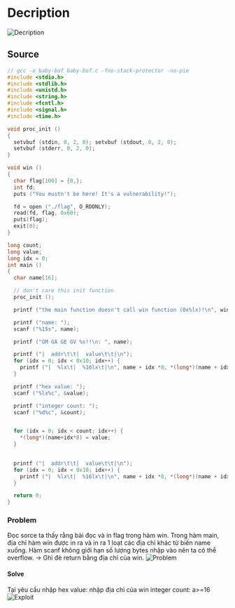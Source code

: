 # Decription
![Decription](/images/2025-07-29_10-06.png "baby-bof")

## Source

```c
// gcc -o baby-bof baby-bof.c -fno-stack-protector -no-pie
#include <stdio.h>
#include <stdlib.h>
#include <unistd.h>
#include <string.h>
#include <fcntl.h>
#include <signal.h>
#include <time.h>

void proc_init ()
{
  setvbuf (stdin, 0, 2, 0); setvbuf (stdout, 0, 2, 0);
  setvbuf (stderr, 0, 2, 0);
}

void win () 
{
  char flag[100] = {0,};
  int fd;
  puts ("You mustn't be here! It's a vulnerability!");

  fd = open ("./flag", O_RDONLY);
  read(fd, flag, 0x60);
  puts(flag);
  exit(0);
}

long count;
long value;
long idx = 0;
int main ()
{
  char name[16];

  // don't care this init function
  proc_init (); 

  printf ("the main function doesn't call win function (0x%lx)!\n", win);

  printf ("name: ");
  scanf ("%15s", name);

  printf ("GM GA GE GV %s!!\n: ", name);

  printf ("|  addr\t\t|  value\t\t|\n");
  for (idx = 0; idx < 0x10; idx++) {
    printf ("|  %lx\t|  %16lx\t|\n", name + idx *8, *(long*)(name + idx*8));
  }

  printf ("hex value: ");
  scanf ("%lx%c", &value);

  printf ("integer count: ");
  scanf ("%d%c", &count);


  for (idx = 0; idx < count; idx++) {
    *(long*)(name+idx*8) = value;
  }

  
  printf ("|  addr\t\t|  value\t\t|\n");
  for (idx = 0; idx < 0x10; idx++) {
    printf ("|  %lx\t|  %16lx\t|\n", name + idx *8, *(long*)(name + idx*8));
  }

  return 0;
}
```

### Problem

Đọc sorce ta thấy rằng bài đọc và in flag trong hàm win. 
Trong hàm main, địa chỉ hàm win được in ra và in ra 1 loạt các địa chỉ khác từ biến name xuống.
Hàm scanf không giới hạn số lượng bytes nhập vào nên ta có thể overflow.
-> Ghì đè return bằng địa chỉ của win.
![Problem]('/images/2025-07-29_10-16.png "baby-bof")

#### Solve

Tại yêu cầu nhập hex value: nhập địa chỉ của win
integer count:  a>=16
![Exploit]('/images/2025-07-29_10-14.png "baby-bof")

